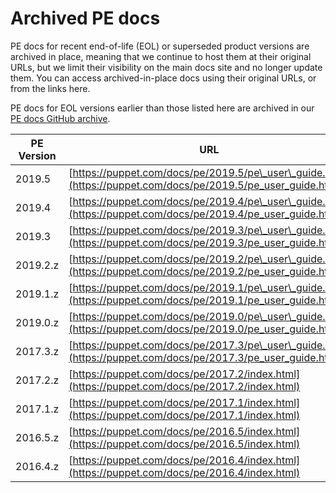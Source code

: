 # Archived PE docs

PE docs for recent end-of-life \(EOL\) or superseded product versions are archived in place, meaning that we continue to host them at their original URLs, but we limit their visibility on the main docs site and no longer update them. You can access archived-in-place docs using their original URLs, or from the links here.

PE docs for EOL versions earlier than those listed here are archived in our [PE docs GitHub archive](https://github.com/puppetlabs/docs-archive/tree/master/pe).

|PE Version|URL|
|----------|---|
|2019.5|[https://puppet.com/docs/pe/2019.5/pe\_user\_guide.html](https://puppet.com/docs/pe/2019.5/pe_user_guide.html)|
|2019.4|[https://puppet.com/docs/pe/2019.4/pe\_user\_guide.html](https://puppet.com/docs/pe/2019.4/pe_user_guide.html)|
|2019.3|[https://puppet.com/docs/pe/2019.3/pe\_user\_guide.html](https://puppet.com/docs/pe/2019.3/pe_user_guide.html)|
|2019.2.z|[https://puppet.com/docs/pe/2019.2/pe\_user\_guide.html](https://puppet.com/docs/pe/2019.2/pe_user_guide.html)|
|2019.1.z|[https://puppet.com/docs/pe/2019.1/pe\_user\_guide.html](https://puppet.com/docs/pe/2019.1/pe_user_guide.html)|
|2019.0.z|[https://puppet.com/docs/pe/2019.0/pe\_user\_guide.html](https://puppet.com/docs/pe/2019.0/pe_user_guide.html)|
|2017.3.z|[https://puppet.com/docs/pe/2017.3/pe\_user\_guide.html](https://puppet.com/docs/pe/2017.3/pe_user_guide.html)|
|2017.2.z|[https://puppet.com/docs/pe/2017.2/index.html](https://puppet.com/docs/pe/2017.2/index.html)|
|2017.1.z|[https://puppet.com/docs/pe/2017.1/index.html](https://puppet.com/docs/pe/2017.1/index.html)|
|2016.5.z|[https://puppet.com/docs/pe/2016.5/index.html](https://puppet.com/docs/pe/2016.5/index.html)|
|2016.4.z|[https://puppet.com/docs/pe/2016.4/index.html](https://puppet.com/docs/pe/2016.4/index.html)|


